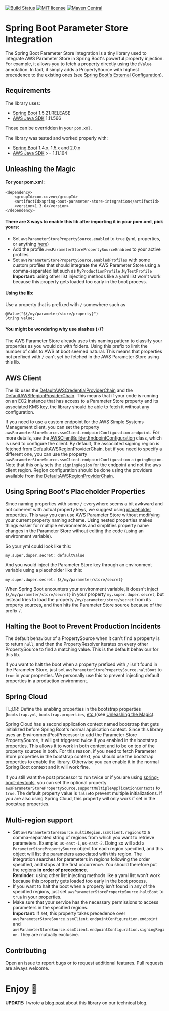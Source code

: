 [![Build Status](https://api.travis-ci.org/coveooss/spring-boot-parameter-store-integration.svg?branch=master)](https://travis-ci.org/coveooss/spring-boot-parameter-store-integration)
[![MIT license](http://img.shields.io/badge/license-MIT-brightgreen.svg)](https://github.com/coveo/spring-boot-parameter-store-integration/blob/master/LICENSE)
[![Maven Central](https://maven-badges.herokuapp.com/maven-central/com.coveo/spring-boot-parameter-store-integration/badge.svg)](https://maven-badges.herokuapp.com/maven-central/com.coveo/spring-boot-parameter-store-integration)

# Spring Boot Parameter Store Integration

The Spring Boot Parameter Store Integration is a tiny library used to integrate AWS Parameter Store in Spring Boot's powerful property injection. For example, it allows you to fetch a property directly using the `@Value` annotation. In fact, it simply adds a PropertySource with highest precedence to the existing ones (see [Spring Boot's External Configuration](https://docs.spring.io/spring-boot/docs/current/reference/html/boot-features-external-config.html)).

## Requirements
The library uses:

- [Spring Boot](https://spring.io/projects/spring-boot) 1.5.21.RELEASE
- [AWS Java SDK](https://aws.amazon.com/sdk-for-java/) 1.11.566

Those can be overridden in your `pom.xml`.  

The library was tested and worked properly with:

- [Spring Boot](https://spring.io/projects/spring-boot) 1.4.x, 1.5.x and 2.0.x
- [AWS Java SDK](https://aws.amazon.com/sdk-for-java/) >= 1.11.164

## Unleashing the Magic

#### For your pom.xml:
```
<dependency>
    <groupId>com.coveo</groupId>
    <artifactId>spring-boot-parameter-store-integration</artifactId>
    <version>1.3.0</version>
</dependency>
```

#### There are 3 ways to enable this lib after importing it in your pom.xml, pick yours:
- Set `awsParameterStorePropertySource.enabled` to `true` (yml, properties, or anything [here](https://docs.spring.io/spring-boot/docs/current/reference/html/boot-features-external-config.html))
- Add the profile `awsParameterStorePropertySourceEnabled` to your active profiles
- Set `awsParameterStorePropertySource.enabledProfiles` with some custom profiles that should integrate the AWS Parameter Store using a comma-separated list such as `MyProductionProfile,MyTestProfile`  
**Important**: using other list injecting methods like a yaml list won't work because this property gets loaded too early in the boot process.

#### Using the lib:
Use a property that is prefixed with `/` somewhere such as
```
@Value("${/my/parameter/store/property}")
String value;
```

#### You might be wondering why use slashes (`/`)?
The AWS Parameter Store already uses this naming pattern to classify your properties as you would do with folders. Using this prefix to limit the number of calls to AWS at boot seemed natural. This means that properties not prefixed with `/` can't yet be fetched in the AWS Parameter Store using this lib.

## AWS Client

The lib uses the [DefaultAWSCredentialProviderChain](https://docs.aws.amazon.com/AWSJavaSDK/latest/javadoc/com/amazonaws/auth/DefaultAWSCredentialsProviderChain.html) and the [DefaultAWSRegionProviderChain](https://docs.aws.amazon.com/AWSJavaSDK/latest/javadoc/com/amazonaws/regions/DefaultAwsRegionProviderChain.html). This means that if your code is running on an EC2 instance that has access to a Parameter Store property and its associated KMS key, the library should be able to fetch it without any configuration.

If you need to use a custom endpoint for the AWS Simple Systems Management client, you can set the property `awsParameterStoreSource.ssmClient.endpointConfiguration.endpoint`. For more details, see the [AWSClientBuilder.EndpointConfiguration](https://docs.aws.amazon.com/AWSJavaSDK/latest/javadoc/com/amazonaws/client/builder/AwsClientBuilder.EndpointConfiguration.html) class, which is used to configure the client. By default, the associated signing region is fetched from [DefaultAWSRegionProviderChain](https://docs.aws.amazon.com/AWSJavaSDK/latest/javadoc/com/amazonaws/regions/DefaultAwsRegionProviderChain.html), but if you need to specify a different one, you can use the property `awsParameterStoreSource.ssmClient.endpointConfiguration.signingRegion`. Note that this only sets the `signingRegion` for the endpoint and not the aws client region. Region configuration should be done using the providers available from the [DefaultAWSRegionProviderChain](https://docs.aws.amazon.com/AWSJavaSDK/latest/javadoc/com/amazonaws/regions/DefaultAwsRegionProviderChain.html).

## Using Spring Boot's Placeholder Properties

Since naming properties with some `/` everywhere seems a bit awkward and not coherent with actual property keys, we suggest using [placeholder properties](https://docs.spring.io/spring-boot/docs/current/reference/html/boot-features-external-config.html#boot-features-external-config-placeholders-in-properties). This way you can use AWS Parameter Store without modifying your current property naming scheme.
Using nested properties makes things easier for multiple environments and simplifies property name changes in the Parameter Store without editing the code (using an environment variable).

So your yml could look like this:
```
my.super.duper.secret: defaultValue
``` 
And you would inject the Parameter Store key through an environment variable using a placeholder like this:
```
my.super.duper.secret: ${/my/parameter/store/secret}
``` 
When Spring Boot encounters your environment variable, it doesn't inject `${/my/parameter/store/secret}` in your property `my.super.duper.secret`, but instead tries to load the property `/my/parameter/store/secret` from its property sources, and then hits the Parameter Store source because of the prefix `/`.

## Halting the Boot to Prevent Production Incidents

The default behaviour of a PropertySource when it can't find a property is to return `null`, and then the PropertyResolver iterates on every other PropertySource to find a matching value. This is the default behaviour for this lib.

If you want to halt the boot when a property prefixed with `/` isn't found in the Parameter Store, just set `awsParameterStorePropertySource.haltBoot` to `true` in your properties. We personally use this to prevent injecting default properties in a production environment.

## Spring Cloud

TL;DR: Define the enabling properties in the bootstrap properties (`bootstrap.yml`, `bootstrap.properties`, [etc.](https://cloud.spring.io/spring-cloud-static/spring-cloud.html#_the_bootstrap_application_context))(see [Unleashing the Magic](#there-are-3-ways-to-enable-this-lib-after-importing-it-in-your-pomxml-pick-yours)).

Spring Cloud has a second application context named bootstrap that gets initialized before Spring Boot's normal application context. Since this library uses an EnvironmentPostPrecessor to add the Parameter Store PropertySource, it will get triggered twice if you enabled in the bootstrap properties. This allows it to work in both context and to be on top of the property sources in both. For this reason, if you need to fetch Parameter Store properties in the bootstrap context, you should use the bootstrap properties to enable the library. Otherwise you can enable it in the normal Spring Boot context and it will work fine.

If you still want the post processor to run twice or if you are using [spring-boot-devtools](https://docs.spring.io/spring-boot/docs/current/reference/html/using-spring-boot.html#using-boot-devtools-restart), you can set the optional property `awsParameterStorePropertySource.supportMultipleApplicationContexts` to `true`. The default property value is `false`to prevent multiple initializations. If you are also using Spring Cloud, this property will only work if set in the bootstrap properties.

## Multi-region support
- Set `awsParameterStoreSource.multiRegion.ssmClient.regions` to a comma-separated string of regions from which you want to retrieve parameters. Example: `us-east-1,us-east-2`. Doing so will add a `ParameterStorePropertySource` object for each region specified, and this object will list the parameters associated with this region. The integration searches for parameters in regions following the order specified, and stops at the first occurrence. You should therefore put the regions **in order of precedence**.  
**Reminder**: using other list injecting methods like a yaml list won't work because this property gets loaded too early in the boot process.
- If you want to halt the boot when a property isn't found in any of the specified regions, just set `awsParameterStorePropertySource.haltBoot` to `true` in your properties.
- Make sure that your service has the necessary permissions to access parameters in the specified regions.  
**Important**: If set, this property takes precedence over `awsParameterStoreSource.ssmClient.endpointConfiguration.endpoint` and `awsParameterStoreSource.ssmClient.endpointConfiguration.signingRegion`. They are mutually exclusive.  

## Contributing
Open an issue to report bugs or to request additional features. Pull requests are always welcome.

# Enjoy 🍻

__UPDATE:__ I wrote a [blog post](https://source.coveo.com/2018/08/03/spring-boot-and-aws-parameter-store/) about this library on our technical blog.
